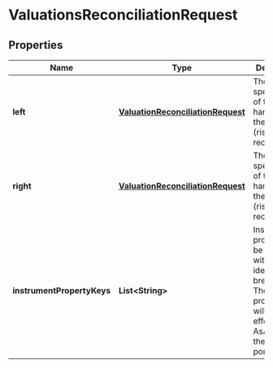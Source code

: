 
# ValuationsReconciliationRequest

## Properties
Name | Type | Description | Notes
------------ | ------------- | ------------- | -------------
**left** | [**ValuationReconciliationRequest**](ValuationReconciliationRequest.md) | The specification of the left hand side of the valuation (risk) reconciliation | 
**right** | [**ValuationReconciliationRequest**](ValuationReconciliationRequest.md) | The specification of the right hand side of the valuation (risk) reconciliation | 
**instrumentPropertyKeys** | **List&lt;String&gt;** | Instrument properties to be included with any identified breaks. These properties will be in the effective and AsAt dates of the left portfolio | 



